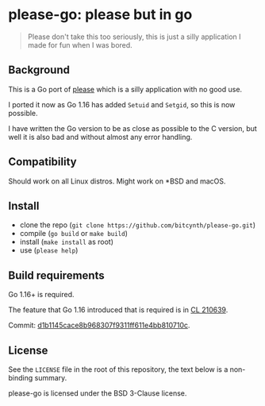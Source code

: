 # please-go: please but in go

> Please don't take this too seriously, this is just a silly application I made for fun when I was bored.

## Background

This is a Go port of [please](https://github.com/bitcynth/please) which is a silly application with no good use.

I ported it now as Go 1.16 has added `Setuid` and `Setgid`, so this is now possible.

I have written the Go version to be as close as possible to the C version, but well it is also bad and without almost any error handling.

## Compatibility

Should work on all Linux distros.
Might work on *BSD and macOS.

## Install

- clone the repo (`git clone https://github.com/bitcynth/please-go.git`)
- compile (`go build` or `make build`)
- install (`make install` as root)
- use (`please help`)

## Build requirements

Go 1.16+ is required.

The feature that Go 1.16 introduced that is required is in [CL 210639](https://go-review.googlesource.com/c/go/+/210639/).

Commit: [d1b1145cace8b968307f9311ff611e4bb810710c](https://go.googlesource.com/go/+/d1b1145cace8b968307f9311ff611e4bb810710c).

## License

See the `LICENSE` file in the root of this repository, the text below is a non-binding summary.

please-go is licensed under the BSD 3-Clause license.
